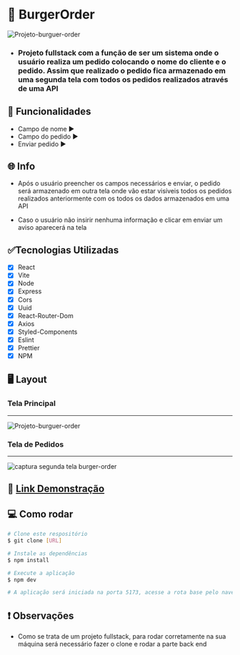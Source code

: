 # 🍔 BurgerOrder
![Projeto-burguer-order](https://github.com/Renanjuniior6/BurgerOrder/assets/106713211/255e583a-89d6-49aa-a5d6-226127168c8e)

- ### Projeto fullstack com a função de ser um sistema onde o usuário realiza um pedido colocando o nome do cliente e o pedido. Assim que realizado o pedido fica armazenado em uma segunda tela com todos os pedidos realizados através de uma API

## 🔧 Funcionalidades 
- Campo de nome ▶
- Campo do pedido ▶
- Enviar pedido ▶

## 🌐 Info 
- Após o usuário preencher os campos necessários e enviar, o pedido será armazenado em outra tela onde vão estar visíveis todos os pedidos realizados anteriormente com os todos os dados 
armazenados em uma API

- Caso o usuário não insirir nenhuma informação e clicar em enviar um aviso aparecerá na tela

## ✅Tecnologias Utilizadas 
- [X] React
- [X] Vite
- [X] Node
- [X] Express
- [X] Cors
- [X] Uuid
- [X] React-Router-Dom
- [X] Axios
- [X] Styled-Components
- [X] Eslint
- [X] Prettier
- [X] NPM

## 🖥 Layout
 ### Tela Principal
 <hr />

 ![Projeto-burguer-order](https://github.com/Renanjuniior6/BurgerOrder/assets/106713211/a2950884-9b82-412a-8fa4-fdce813ae5fc)

### Tela de Pedidos
<hr />

![captura segunda tela burger-order](https://github.com/Renanjuniior6/BurgerOrder/assets/106713211/d31d2b29-54f1-4a38-a6f5-461a3223de47)


## 📲 [Link Demonstração](https://code-burger-order.netlify.app/)

## 💻 Como rodar

```bash
# Clone este respositório
$ git clone [URL]

# Instale as dependências
$ npm install

# Execute a aplicação
$ npm dev

# A aplicação será iniciada na porta 5173, acesse a rota base pelo navegador: http://localhost:5173
```

## ❗ Observações 
- Como se trata de um projeto fullstack, para rodar corretamente na sua máquina será necessário fazer o clone e rodar a parte back end

